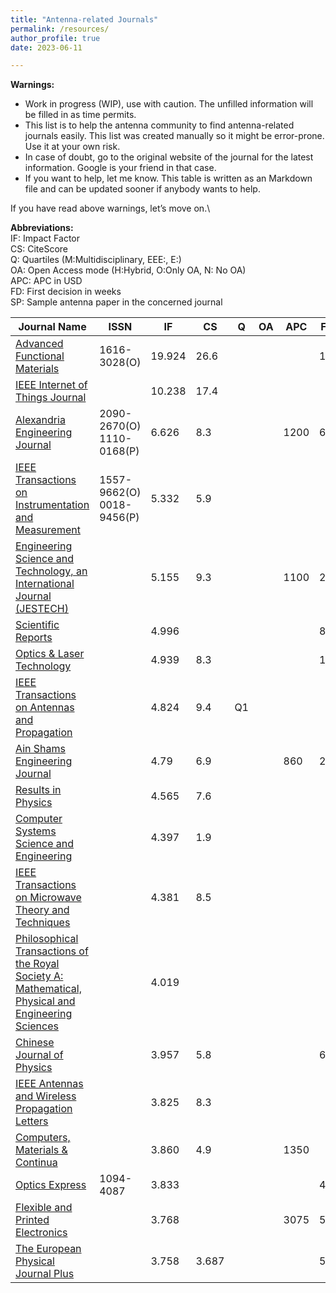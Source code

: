```yaml
---
title: "Antenna-related Journals"
permalink: /resources/
author_profile: true
date: 2023-06-11

---
```


<strong>Warnings:</strong>
- Work in progress (WIP), use with caution. The unfilled information will be filled in as time permits.
- This list is to help the antenna community to find antenna-related journals easily. This list was created manually so it might be error-prone. Use it at your own risk.
- In case of doubt, go to the original website of the journal for the latest information. Google is your friend in that case.
- If you want to help, let me know. This table is written as an Markdown file and can be updated sooner if anybody wants to help.


If you have read above warnings, let’s move on.\

<strong>Abbreviations:</strong>\
IF: Impact Factor\
CS:  CiteScore\
Q: Quartiles (M:Multidisciplinary, EEE:, E:)\
OA: Open Access mode (H:Hybrid, O:Only OA, N: No OA)\
APC: APC in USD\
FD: First decision in weeks\
SP: Sample antenna paper in the concerned journal




| Journal Name						|ISSN		|IF	|CS	|Q	|OA	| APC	| FD	|SP						|
|-------------------------------------------------------|---------------|-------|-------|-------|-------|-------|-------|-----------------------------------------------|
| [Advanced Functional Materials](https://onlinelibrary.wiley.com/journal/16163028)			| 1616-3028(O)	| 19.924	| 26.6	|	 |	|	| 1.5 	 | [SP](https://onlinelibrary.wiley.com/doi/abs/10.1002/adfm.202302753)		|
| [IEEE Internet of Things Journal](https://ieeexplore.ieee.org/xpl/RecentIssue.jsp?punumber=6488907)		|		| 10.238	| 17.4	|  	 | 	| 	| 	| [SP](https://doi.org/10.1109/JIOT.2023.3280628)				|
| [Alexandria Engineering Journal](https://www.sciencedirect.com/journal/alexandria-engineering-journal)		| 2090-2670(O) 1110-0168(P)	|  6.626 	| 8.3	| 	 |	|1200 	| 6.1	| [SP](https://www.sciencedirect.com/journal/alexandria-engineering-journal)		|
| [IEEE Transactions on Instrumentation and Measurement](https://ieeexplore.ieee.org/xpl/RecentIssue.jsp?punumber=19) 	| 1557-9662(O) 0018-9456(P)	| 5.332	| 5.9	|  	 | 	| 	| 	|[SP]() 						|
| [Engineering Science and Technology, an International Journal (JESTECH)](https://www.sciencedirect.com/journal/engineering-science-and-technology-an-international-journal)	|	| 5.155		| 9.3	|  	 | 	| 1100	| 2.8	| [SP](https://www.sciencedirect.com/science/article/pii/S2215098623001180)					|
| [Scientific Reports](https://www.nature.com/srep)					|		|4.996 	| 	|  	 | 	| 	| 8	| [SP](https://doi.org/10.1038/s41598-023-34917-y)			|
| [Optics & Laser Technology](https://www.sciencedirect.com/journal/optics-and-laser-technology)		|		| 4.939	|8.3 	|  	 | 	| 	| 1.7	| [SP](https://doi.org/10.1016/j.ijleo.2023.170982)				|
| [IEEE Transactions on Antennas and Propagation](https://ieeexplore.ieee.org/xpl/RecentIssue.jsp?punumber=8)	|		| 4.824	| 9.4	|  Q1	 | 	| 	| 	| 						|
| [Ain Shams Engineering Journal](https://www.journals.elsevier.com/ain-shams-engineering-journal)		|		| 4.79	| 6.9	|  	 | 	| 860	| 2.4	| [SP](https://www.sciencedirect.com/science/article/pii/S2090447923000710)		|
| [Results in Physics](https://www.sciencedirect.com/journal/results-in-physics)			|		| 4.565	| 7.6	|  	 | 	| 	| 	| [SP](https://www.sciencedirect.com/science/article/pii/S2211379723001250)		|
| [Computer Systems Science and Engineering](https://www.techscience.com/journal/csse)		|		| 4.397	| 1.9	|  	 | 	| 	| 	| [SP](https://www.techscience.com/csse/v46n2/51628)			|
| [IEEE Transactions on Microwave Theory and Techniques](https://ieeexplore.ieee.org/xpl/RecentIssue.jsp?punumber=22)	|		| 4.381	| 8.5 	|  	 | 	| 	| 	| 						|
| [Philosophical Transactions of the Royal Society A: Mathematical, Physical and Engineering Sciences](https://royalsocietypublishing.org/journal/rsta)	|		| 4.019	| 	|  	 | 	| 	| 	| [SP](https://royalsocietypublishing.org/doi/full/10.1098/rsta.2014.0356)			|
| [Chinese Journal of Physics](https://www.sciencedirect.com/journal/chinese-journal-of-physics)		|		| 3.957	| 5.8	|  	 | 	| 	| 6.3	| [SP](https://www.sciencedirect.com/science/article/abs/pii/S0577907322000612)		|
| [IEEE Antennas and Wireless Propagation Letters](https://ieeexplore.ieee.org/xpl/RecentIssue.jsp?punumber=7727)	|		| 3.825	| 8.3	|  	 | 	| 	| 	| 						|
| [Computers, Materials & Continua](https://www.techscience.com/cmc)			|		| 3.860	| 4.9	|  	 | 	| 1350	| 	| [SP](https://doi.org/10.32604/cmc.2022.033939)				|
| [Optics Express](https://opg.optica.org/oe/home.cfm)				| 1094-4087		| 3.833	| 	|  	 | 	| 	| 4	|[SP](https://doi.org/10.1364/OE.412315)				|
| [Flexible and Printed Electronics](https://iopscience.iop.org/journal/2058-8585)			|		| 3.768	| 	|  	 | 	| 3075	| 5	|[SP](https://doi.org/10.1088/2058-8585/accd05)				|
| [The European Physical Journal Plus](https://www.springer.com/journal/13360)			|		| 3.758	| 3.687	|  	 | 	| 	| 5	| [SP](https://link.springer.com/article/10.1140/epjp/s13360-020-00567-6)		|


